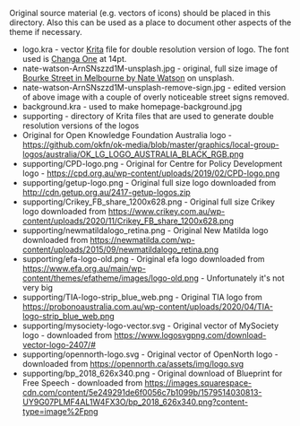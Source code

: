 Original source material (e.g. vectors of icons) should be placed in this directory. Also this can be used as a place
to document other aspects of the theme if necessary.

* logo.kra - vector [Krita](https://krita.org) file for double resolution version of logo. The font used is [Changa One](https://fonts.google.com/specimen/Changa+One?category=Display&preview.text=Right%20to%20Know&preview.text_type=custom&thickness=8&slant=1&preview.size=42#standard-styles) at 14pt.
* nate-watson-ArnSNszzd1M-unsplash.jpg - original, full size image of [Bourke Street in Melbourne by Nate Watson](https://unsplash.com/photos/ArnSNszzd1M) on unsplash.
* nate-watson-ArnSNszzd1M-unsplash-remove-sign.jpg - edited version of above image with a couple of overly noticeable street signs removed.
* background.kra - used to make homepage-background.jpg
* supporting - directory of Krita files that are used to generate double resolution versions of the logos
* Original for Open Knowledge Foundation Australia logo - https://github.com/okfn/ok-media/blob/master/graphics/local-group-logos/australia/OK_LG_LOGO_AUSTRALIA_BLACK_RGB.png
* supporting/CPD-logo.png - Original for Centre for Policy Development logo - https://cpd.org.au/wp-content/uploads/2019/02/CPD-logo.png
* supporting/getup-logo.png - Original full size logo downloaded from http://cdn.getup.org.au/2417-getup-logos.zip
* supporting/Crikey_FB_share_1200x628.png - Original full size Crikey logo downloaded from https://www.crikey.com.au/wp-content/uploads/2020/11/Crikey_FB_share_1200x628.png
* supporting/newmatildalogo_retina.png - Original New Matilda logo downloaded from https://newmatilda.com/wp-content/uploads/2015/09/newmatildalogo_retina.png
* supporting/efa-logo-old.png - Original efa logo downloaded from https://www.efa.org.au/main/wp-content/themes/efatheme/images/logo-old.png - Unfortunately it's not very big
* supporting/TIA-logo-strip_blue_web.png - Original TIA logo from https://probonoaustralia.com.au/wp-content/uploads/2020/04/TIA-logo-strip_blue_web.png
* supporting/mysociety-logo-vector.svg - Original vector of MySociety logo - downloaded from https://www.logosvgpng.com/download-vector-logo-2407/#
* supporting/opennorth-logo.svg - Original vector of OpenNorth logo - downloaded from https://opennorth.ca/assets/img/logo.svg
* supporting/bp_2018_626x340.png - Original download of Blueprint for Free Speech - downloaded from https://images.squarespace-cdn.com/content/5e249291de6f0056c7b1099b/1579514030813-UY9G07PLMF4AL1W4FX3O/bp_2018_626x340.png?content-type=image%2Fpng
